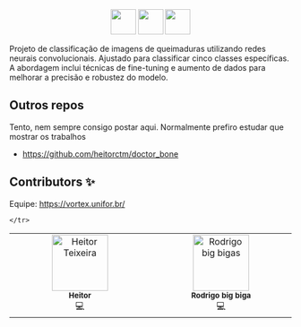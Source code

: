 <div align=center>
<img src="https://uol.unifor.br/acesso/app/autenticacao/assets/img/logos/icon-unifor.svg" width=45 height=45>
<img src="https://vortex.unifor.br/assets/logos/v1.png" width=45 height=45>
<img src="https://cdn-icons-png.flaticon.com/512/394/394580.png" width=45 height=45>
</div>

Projeto de classificação de imagens de queimaduras utilizando redes neurais convolucionais. Ajustado para classificar cinco classes específicas. A abordagem inclui técnicas de fine-tuning e aumento de dados para melhorar a precisão e robustez do modelo.

## Outros repos

Tento, nem sempre consigo postar aqui. Normalmente prefiro estudar que mostrar os trabalhos

- https://github.com/heitorctm/doctor_bone

## Contributors ✨

Equipe:
https://vortex.unifor.br/

<!-- ALL-CONTRIBUTORS-LIST:START - Do not remove or modify this section -->
<!-- prettier-ignore-start -->
<!-- markdownlint-disable -->
<table>
  <tbody>
    <tr>
      <td align="center" valign="top" width="14.28%"><img src="https://firebasestorage.googleapis.com/v0/b/doctor-bone.appspot.com/o/heitor.jpg?alt=media&token=d8fc2bef-3f69-4265-9b3a-acf403b1cccb)" width="100px;" alt="Heitor Teixeira"/><br /><sub><b>Heitor</b></sub></a><br /><a title="Code">💻</a></td>
      <td align="center" valign="top" width="14.28%"><img src="https://firebasestorage.googleapis.com/v0/b/doctor-bone.appspot.com/o/bigas.jpeg?alt=media&token=30b38afe-eea8-4c73-a87a-09472e299133" width="100px;" alt="Rodrigo big bigas"/><br /><sub><b>Rodrigo big biga</b></sub></a><br /><a title="Code">💻</a></td>
       
    </tr>
  </tbody>
</table>

<!-- markdownlint-restore -->
<!-- prettier-ignore-end -->

<!-- ALL-CONTRIBUTORS-LIST:END -->
